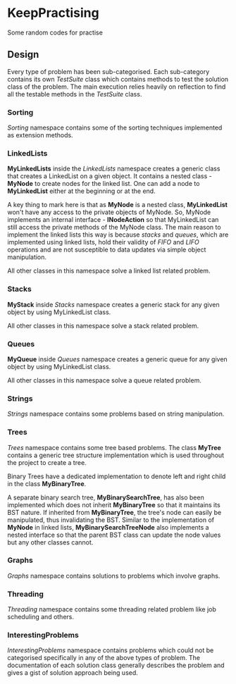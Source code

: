 # KeepPractising
Some random codes for practise

## Design
Every type of problem has been sub-categorised. Each sub-category contains its own *TestSuite* class which contains methods to test the solution class of the problem. The main execution relies heavily on reflection to find all the testable methods in the *TestSuite* class.

### Sorting
*Sorting* namespace contains some of the sorting techniques implemented as extension methods.

### LinkedLists
**MyLinkedLists** inside the *LinkedLists* namespace creates a generic class that creates a LinkedList on a given object. It contains a nested class - **MyNode** to create nodes for the linked list.
One can add a node to **MyLinkedList** either at the beginning or at the end.

A key thing to mark here is that as **MyNode** is a nested class, **MyLinkedList** won't have any access to the private objects of MyNode. So, MyNode implements an internal interface - **INodeAction** so that MyLinkedList can still access the private methods of the MyNode class. The main reason to implement the linked lists this way is because *stacks* and *queues*, which are implemented using linked lists, hold their validity of *FIFO* and *LIFO* operations and are not susceptible to data updates via simple object manipulation.

All other classes in this namespace solve a linked list related problem.

### Stacks
**MyStack** inside *Stacks* namespace creates a generic stack for any given object by using MyLinkedList class.

All other classes in this namespace solve a stack related problem.

### Queues
**MyQueue** inside *Queues* namespace creates a generic queue for any given object by using MyLinkedList class.

All other classes in this namespace solve a queue related problem.

### Strings
*Strings* namespace contains some problems based on string manipulation.

### Trees
*Trees* namespace contains some tree based problems. The class **MyTree** contains a generic tree structure implementation which is used throughout the project to create a tree. 

Binary Trees have a dedicated implementation to denote left and right child in the class **MyBinaryTree**. 

A separate binary search tree, **MyBinarySearchTree**, has also been implemented which does not inherit **MyBinaryTree** so that it maintains its BST nature. If inherited from **MyBinaryTree**, the tree's node can easily be manipulated, thus invalidating the BST. Similar to the implementation of **MyNode** in linked lists, **MyBinarySearchTreeNode** also implements a nested interface so that the parent BST class can update the node values but any other classes cannot.

### Graphs
*Graphs* namespace contains solutions to problems which involve graphs.

### Threading
*Threading* namespace contains some threading related problem like job scheduling and others.

### InterestingProblems
*InterestingProblems* namespace contains problems which could not be categorised specifically in any of the above types of problem. The documentation of each solution class generally describes the problem and gives a gist of solution approach being used.
